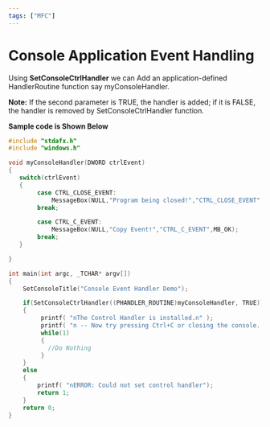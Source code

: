```yaml
---
tags: ["MFC"]
---
```


# Console Application Event Handling
<!--markdownlint-disable MD013 MD029 MD036 MD024 MD033 MD040 MD042 MD001 MD051 MD025 MD052-->
Using **SetConsoleCtrlHandler** we can Add an application-defined HandlerRoutine function say myConsoleHandler.

**Note:** If the second parameter is TRUE, the handler is added; if it is FALSE, the handler is removed by SetConsoleCtrlHandler function.

**Sample code is Shown Below**

```c
#include "stdafx.h"
#include "windows.h"

void myConsoleHandler(DWORD ctrlEvent)
{
   switch(ctrlEvent)
   {
        case CTRL_CLOSE_EVENT:
            MessageBox(NULL,"Program being closed!","CTRL_CLOSE_EVENT",MB_OK);
        break;

        case CTRL_C_EVENT:
            MessageBox(NULL,"Copy Event!","CTRL_C_EVENT",MB_OK);
        break;
   }

}

int main(int argc, _TCHAR* argv[])
{
    SetConsoleTitle("Console Event Handler Demo");

    if(SetConsoleCtrlHandler((PHANDLER_ROUTINE)myConsoleHandler, TRUE))
    {
         printf( "nThe Control Handler is installed.n" );
         printf( "n -- Now try pressing Ctrl+C or closing the console..." );
         while(1)
         {
           //Do Nothing
         }
    }
    else
    {
        printf( "nERROR: Could not set control handler");
        return 1;
    }
    return 0;
}
```
